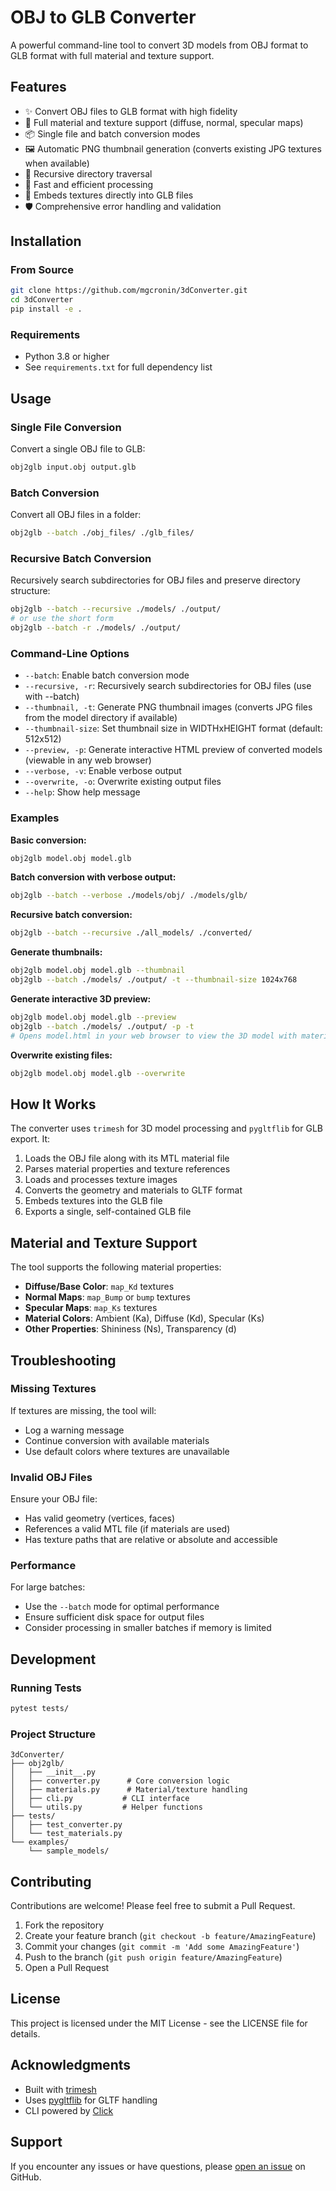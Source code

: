 # OBJ to GLB Converter

A powerful command-line tool to convert 3D models from OBJ format to GLB format with full material and texture support.

## Features

- ✨ Convert OBJ files to GLB format with high fidelity
- 🎨 Full material and texture support (diffuse, normal, specular maps)
- 📦 Single file and batch conversion modes
- 🖼️ Automatic PNG thumbnail generation (converts existing JPG textures when available)
- 🔄 Recursive directory traversal
- 🚀 Fast and efficient processing
- 💼 Embeds textures directly into GLB files
- 🛡️ Comprehensive error handling and validation

## Installation

### From Source

```bash
git clone https://github.com/mgcronin/3dConverter.git
cd 3dConverter
pip install -e .
```

### Requirements

- Python 3.8 or higher
- See `requirements.txt` for full dependency list

## Usage

### Single File Conversion

Convert a single OBJ file to GLB:

```bash
obj2glb input.obj output.glb
```

### Batch Conversion

Convert all OBJ files in a folder:

```bash
obj2glb --batch ./obj_files/ ./glb_files/
```

### Recursive Batch Conversion

Recursively search subdirectories for OBJ files and preserve directory structure:

```bash
obj2glb --batch --recursive ./models/ ./output/
# or use the short form
obj2glb --batch -r ./models/ ./output/
```

### Command-Line Options

- `--batch`: Enable batch conversion mode
- `--recursive, -r`: Recursively search subdirectories for OBJ files (use with --batch)
- `--thumbnail, -t`: Generate PNG thumbnail images (converts JPG files from the model directory if available)
- `--thumbnail-size`: Set thumbnail size in WIDTHxHEIGHT format (default: 512x512)
- `--preview, -p`: Generate interactive HTML preview of converted models (viewable in any web browser)
- `--verbose, -v`: Enable verbose output
- `--overwrite, -o`: Overwrite existing output files
- `--help`: Show help message

### Examples

**Basic conversion:**
```bash
obj2glb model.obj model.glb
```

**Batch conversion with verbose output:**
```bash
obj2glb --batch --verbose ./models/obj/ ./models/glb/
```

**Recursive batch conversion:**
```bash
obj2glb --batch --recursive ./all_models/ ./converted/
```

**Generate thumbnails:**
```bash
obj2glb model.obj model.glb --thumbnail
obj2glb --batch ./models/ ./output/ -t --thumbnail-size 1024x768
```

**Generate interactive 3D preview:**
```bash
obj2glb model.obj model.glb --preview
obj2glb --batch ./models/ ./output/ -p -t
# Opens model.html in your web browser to view the 3D model with materials
```

**Overwrite existing files:**
```bash
obj2glb model.obj model.glb --overwrite
```

## How It Works

The converter uses `trimesh` for 3D model processing and `pygltflib` for GLB export. It:

1. Loads the OBJ file along with its MTL material file
2. Parses material properties and texture references
3. Loads and processes texture images
4. Converts the geometry and materials to GLTF format
5. Embeds textures into the GLB file
6. Exports a single, self-contained GLB file

## Material and Texture Support

The tool supports the following material properties:

- **Diffuse/Base Color**: `map_Kd` textures
- **Normal Maps**: `map_Bump` or `bump` textures
- **Specular Maps**: `map_Ks` textures
- **Material Colors**: Ambient (Ka), Diffuse (Kd), Specular (Ks)
- **Other Properties**: Shininess (Ns), Transparency (d)

## Troubleshooting

### Missing Textures

If textures are missing, the tool will:
- Log a warning message
- Continue conversion with available materials
- Use default colors where textures are unavailable

### Invalid OBJ Files

Ensure your OBJ file:
- Has valid geometry (vertices, faces)
- References a valid MTL file (if materials are used)
- Has texture paths that are relative or absolute and accessible

### Performance

For large batches:
- Use the `--batch` mode for optimal performance
- Ensure sufficient disk space for output files
- Consider processing in smaller batches if memory is limited

## Development

### Running Tests

```bash
pytest tests/
```

### Project Structure

```
3dConverter/
├── obj2glb/
│   ├── __init__.py
│   ├── converter.py      # Core conversion logic
│   ├── materials.py      # Material/texture handling
│   ├── cli.py           # CLI interface
│   └── utils.py         # Helper functions
├── tests/
│   ├── test_converter.py
│   └── test_materials.py
└── examples/
    └── sample_models/
```

## Contributing

Contributions are welcome! Please feel free to submit a Pull Request.

1. Fork the repository
2. Create your feature branch (`git checkout -b feature/AmazingFeature`)
3. Commit your changes (`git commit -m 'Add some AmazingFeature'`)
4. Push to the branch (`git push origin feature/AmazingFeature`)
5. Open a Pull Request

## License

This project is licensed under the MIT License - see the LICENSE file for details.

## Acknowledgments

- Built with [trimesh](https://github.com/mikedh/trimesh)
- Uses [pygltflib](https://gitlab.com/dodgyville/pygltflib) for GLTF handling
- CLI powered by [Click](https://click.palletsprojects.com/)

## Support

If you encounter any issues or have questions, please [open an issue](https://github.com/mgcronin/3dConverter/issues) on GitHub.


